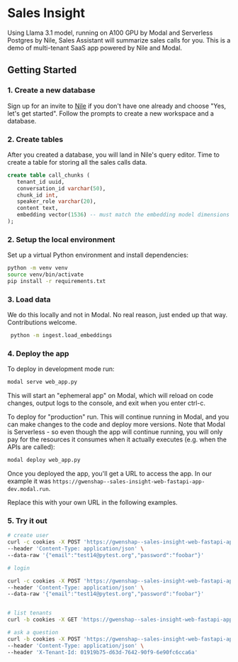 # Sales Insight

Using Llama 3.1 model, running on A100 GPU by Modal and Serverless Postgres by Nile, Sales Assistant will summarize sales calls for you.
This is a demo of multi-tenant SaaS app powered by Nile and Modal.

## Getting Started

### 1. Create a new database

Sign up for an invite to [Nile](https://thenile.dev) if you don't have one already and choose "Yes, let's get started". Follow the prompts to create a new workspace and a database.

### 2. Create tables

After you created a database, you will land in Nile's query editor. Time to create a table for storing all the sales calls data.

```sql
create table call_chunks (
   tenant_id uuid,
   conversation_id varchar(50),
   chunk_id int,
   speaker_role varchar(20),
   content text,
   embedding vector(1536) -- must match the embedding model dimensions
);
```

### 2. Setup the local environment

Set up a virtual Python environment and install dependencies:

```bash
python -m venv venv
source venv/bin/activate
pip install -r requirements.txt
```

### 3. Load data

We do this locally and not in Modal. No real reason, just ended up that way. Contributions welcome.

```bash
 python -m ingest.load_embeddings
```

### 4. Deploy the app

To deploy in development mode run:

```bash
modal serve web_app.py
```

This will start an "ephemeral app" on Modal, which will reload on code changes, output logs to the console, and exit when you enter ctrl-c.

To deploy for "production" run. This will continue running in Modal, and you can make changes to the code and deploy more versions.
Note that Modal is Serverless - so even though the app will continue running, you will only pay for the resources it consumes when it actually executes
(e.g. when the APIs are called):

```bash
modal deploy web_app.py
```

Once you deployed the app, you'll get a URL to access the app.
In our example it was `https://gwenshap--sales-insight-web-fastapi-app-dev.modal.run`.

Replace this with your own URL in the following examples.

### 5. Try it out

```bash
# create user
curl -c cookies -X POST 'https://gwenshap--sales-insight-web-fastapi-app-dev.modal.run/api/sign-up' \
--header 'Content-Type: application/json' \
--data-raw '{"email":"test14@pytest.org","password":"foobar"}'

# login

curl -c cookies -X POST 'https://gwenshap--sales-insight-web-fastapi-app-dev.modal.run/api/login' \
--header 'Content-Type: application/json' \
--data-raw '{"email":"test14@pytest.org","password":"foobar"}'


# list tenants
curl -b cookies -X GET 'https://gwenshap--sales-insight-web-fastapi-app-dev.modal.run/api/tenants'

# ask a question
curl -b cookies -X POST 'https://gwenshap--sales-insight-web-fastapi-app-dev.modal.run/api/chat?message=what%20were%20the%20customer%20pain%20points%3F' \
--header 'Content-Type: application/json' \
--header 'X-Tenant-Id: 01919b75-d63d-7642-90f9-6e90fc6cca6a'
```
